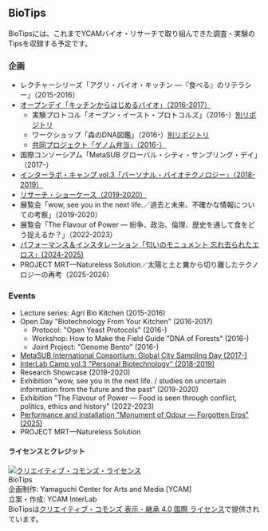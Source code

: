 ## BioTips
BioTipsには、これまでYCAMバイオ・リサーチで取り組んできた調査・実験のTipsを収録する予定です。

### 企画
- レクチャーシリーズ「アグリ・バイオ・キッチン ―『食べる』のリテラシー」（2015-2016）
- [オープンデイ「キッチンからはじめるバイオ」（2016-2017）](2016)
  - 実験プロトコル「オープン・イースト・プロトコルズ」（2016-）[別リポジトリ](https://github.com/YCAMInterlab/OpenYeastProtocols)
  - ワークショップ「森のDNA図鑑」（2016-）[別リポジトリ](https://github.com/YCAMInterlab/dna-of-forests)
  - [共同プロジェクト「ゲノム弁当」（2016-）](2016/genomebento.md)
- 国際コンソーシアム「MetaSUB グローバル・シティ・サンプリング・デイ」（2017-）
- [インターラボ・キャンプ vol.3「パーソナル・バイオテクノロジー」（2018-2019）](2018)
- [リサーチ・ショーケース（2019-2020）](2019)
- 展覧会「wow, see you in the next life.／過去と未来、不確かな情報についての考察」（2019-2020）
- 展覧会「The Flavour of Power ― 紛争、政治、倫理、歴史を通して食をどう捉えるか？」（2022-2023）
- [パフォーマンス＆インスタレーション「匂いのモニュメント 忘れ去られたエロス」(2024-2025)](2024)
- PROJECT MRT—Natureless Solution／太陽と土と糞から切り離したテクノロジーの再考（2025-2026）  

### Events
- Lecture series: Agri Bio Kitchen (2015-2016)
- Open Day "Biotechnology From Your Kitchen" (2016-2017)
  - Protocol: "Open Yeast Protocols" (2016-)
  - Workshop: How to Make the Field Guide "DNA of Forests" (2016-)
  - Joint Project: "Genome Bento" (2016-)
- [MetaSUB International Consortium: Global City Sampling Day (2017-)](2017/metasub)
- [InterLab Camp vol.3 "Personal Biotechnology" (2018-2019)](2018/readme_en.md)
- Research Showcase (2019-2020)
- Exhibition "wow, see you in the next life. / studies on uncertain information from the future and the past" (2019-2020)
- Exhibition "The Flavour of Power — Food is seen through conflict, politics, ethics and history" (2022-2023)
- [Performance and installation "Monument of Odour — Forgotten Eros" (2025)](2024/readme_en.md)
- PROJECT MRT—Natureless Solution  

#### ライセンスとクレジット
<a href="http://creativecommons.org/licenses/by-sa/4.0/" rel="license"><img style="border-width: 0;" alt="クリエイティブ・コモンズ・ライセンス" src="http://i.creativecommons.org/l/by-sa/4.0/80x15.png" /></a>
<br />
BioTips  
企画制作: Yamaguchi Center for Arts and Media [YCAM]<br />
立案・作成: YCAM InterLab<br />
BioTipsは<a href="http://creativecommons.org/licenses/by-sa/4.0/" rel="license">クリエイティブ・コモンズ 表示 - 継承 4.0 国際 ライセンス</a>で提供されています。
